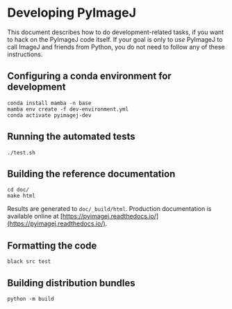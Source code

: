# Developing PyImageJ

This document describes how to do development-related tasks,
if you want to hack on the PyImageJ code itself. If your goal
is only to *use* PyImageJ to call ImageJ and friends from
Python, you do not need to follow any of these instructions.

## Configuring a conda environment for development

```
conda install mamba -n base
mamba env create -f dev-environment.yml
conda activate pyimagej-dev
```

## Running the automated tests

```
./test.sh
```

## Building the reference documentation

```
cd doc/
make html
```

Results are generated to `doc/_build/html`. Production documentation is available online at [https://pyimagej.readthedocs.io/](https://pyimagej.readthedocs.io/).

## Formatting the code

```
black src test
```

## Building distribution bundles

```
python -m build
```
